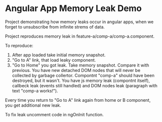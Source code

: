 # Angular App Memory Leak Demo

Project demonstrating how memory leaks occur in angular apps, when we forget to unsubscribe from infinite strems of data.

Project reproduces memory leak in feature-a/comp-a/comp-a.component.

To reproduce:
1. After app loaded take initial memory snapshot.
2. "Go to A" link, that load leaky component.
3. "Go to Home" you got leak. Take memory snapshot. Compare it with previous. You have new detached DOM nodes that will never be collected by garbage collertor. Compontnt "comp-a" should have been destroyed, but it wasn't. You have js memory leak (compontnt itself), callbeck leak (events still handled) and DOM nodes leak (paragraph with text "comp-a works!"). 
     
Every time you return to "Go to A" link again from home or B component, you get additional new leak.

To fix leak uncomment code in ngOnInit function.
